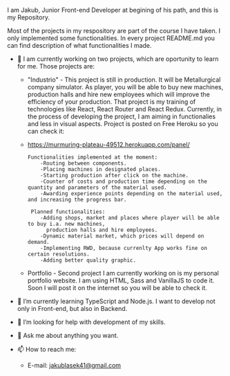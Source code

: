 I am Jakub, Junior Front-end Developer at begining of his path, and this is my Repository.

Most of the projects in my respository are part of the course I have taken. I only implemented some functionalities. In every project README.md you can find description of what functionalities I made.

- 🔭 I am currently working on two projects, which are oportunity to learn for me. Those projects are:
    - "Industrio" - This project is still in production. It will be Metallurgical company simulator. As player, you will be able to buy new machines, production halls and hire new                   employees which will improve the efficiency of your production. That project is my training of technologies like React, React Router and React Redux. Currently,                   in the process of developing the project, I am aiming in functionalies and less in visual aspects. Project is posted on Free Heroku so you can check it: 
     -  https://murmuring-plateau-49512.herokuapp.com/panel/
   
            Functionalities implemented at the moment:
                -Routing between components.
                -Placing machines in designated places.
                -Starting production after click on the machine.
                -Counter of costs and production time depending on the quantity and parameters of the material used.
                -Awarding experience points depending on the material used, and increasing the progress bar.
                  
             Planned functionalities:
                -Adding shops, market and places where player will be able to buy i.a. new machines, 
                  production halls and hire employees.
                -Dynamic material market, which prices will depend on demand.
                -Implementing RWD, because currenlty App works fine on certain resolutions.
                -Adding better quality graphic.
                
   - Portfolio - Second project I am currently working on is my personal portfolio website. I am using HTML, Sass and VanillaJS to code it. Soon I will post it on the internet so                  you will be able to check it.
                  
             
- 🌱 I’m currently learning TypeScript and Node.js. I want to develop not only in Front-end, but also in Backend. 
- 🤔 I’m looking for help with development of my skills.
- 💬 Ask me about anything you want.
- 📫 How to reach me: 
  - E-mail: jakublasek41@gmail.com
